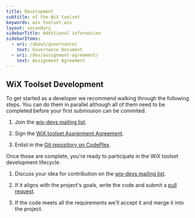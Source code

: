 ```yaml
---
title: Development
subtitle: of the WiX toolset
keywords: wix toolset,wix
layout: secondary
sidebarTitle: Additional information
sidebarItems:
  - uri: /about/governance/
    text: Governance Document
  - uri: /dev/assignment-agreement/
    text: Assignment Agreement
---
```


## WiX Toolset Development

To get started as a developer we recommend walking through the following steps. You can do them in parallel although all of them need to be completed before your first submission can be commited.

1. Join the [wix-devs mailing list](/documentation/mailinglist).

2. Sign the [WiX toolset Assignment Agreement](/dev/assignment-agreement/).

3. Enlist in the [Git repository on CodePlex](http://wix.codeplex.com/SourceControl/latest).

Once those are complete, you're ready to participate in the WiX toolset development lifecycle.

1. Discuss your idea for contribution on the [wix-devs mailing list](/documentation/mailinglist).

2. If it aligns with the project's goals, write the code and submit a [pull request](https://wix.codeplex.com/sourcecontrol/network).

3. If the code meets all the requirements we'll accept it and merge it into the project.
